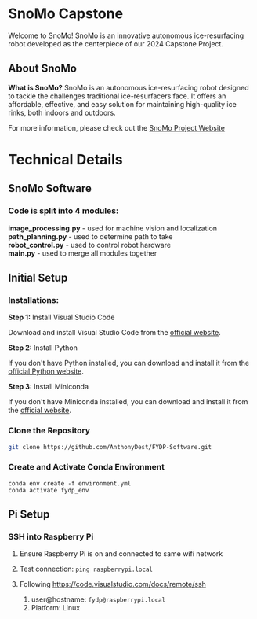 # SnoMo Capstone

Welcome to SnoMo! SnoMo is an innovative autonomous ice-resurfacing robot developed as the centerpiece of our 2024 Capstone Project.

## About SnoMo
**What is SnoMo?** SnoMo is an autonomous ice-resurfacing robot designed to tackle the challenges traditional ice-resurfacers face. It offers an affordable, effective, and easy solution for maintaining high-quality ice rinks, both indoors and outdoors.

For more information, please check out the [SnoMo Project Website](https://24capstone.wixsite.com/my-site-1)

# Technical Details

## SnoMo Software

### Code is split into 4 modules:  
**image_processing.py**   - used for machine vision and localization  
**path_planning.py**     - used to determine path to take  
**robot_control.py**      - used to control robot hardware  
**main.py**               - used to merge all modules together  

## Initial Setup

### Installations:

**Step 1:** Install Visual Studio Code

Download and install Visual Studio Code from the [official website](https://code.visualstudio.com/download).

**Step 2:** Install Python

If you don't have Python installed, you can download and install it from the [official Python website](https://www.python.org/downloads/).

**Step 3:** Install Miniconda

If you don't have Miniconda installed, you can download and install it from the [official website](https://docs.conda.io/en/latest/miniconda.html).

### Clone the Repository

```bash
git clone https://github.com/AnthonyDest/FYDP-Software.git
```

### Create and Activate Conda Environment
```
conda env create -f environment.yml
conda activate fydp_env
```

## Pi Setup

### SSH into Raspberry Pi

1. Ensure Raspberry Pi is on and connected to same wifi network
1. Test connection: ```ping raspberrypi.local```

1. Following https://code.visualstudio.com/docs/remote/ssh
    1. user@hostname: ```fydp@raspberrypi.local```  
    1. Platform: Linux

